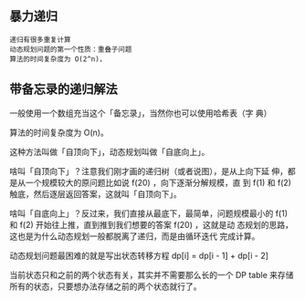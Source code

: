 ## 暴力递归
    递归有很多重复计算
    动态规划问题的第⼀个性质：重叠⼦问题
    算法的时间复杂度为 O(2^n)，
## 带备忘录的递归解法
⼀般使⽤⼀个数组充当这个「备忘录」，当然你也可以使⽤哈希表（字
典） 

算法的时间复杂度为 O(n)。

这种⽅法叫做「⾃顶向下」，动态规划叫做「⾃底向上」。

啥叫「⾃顶向下」？注意我们刚才画的递归树（或者说图），是从上向下延
伸，都是从⼀个规模较⼤的原问题⽐如说 f(20) ，向下逐渐分解规模，直
到 f(1) 和 f(2) 触底，然后逐层返回答案，这就叫「⾃顶向下」。

啥叫「⾃底向上」？反过来，我们直接从最底下，最简单，问题规模最⼩的
f(1) 和 f(2) 开始往上推，直到推到我们想要的答案 f(20) ，这就是动
态规划的思路，这也是为什么动态规划⼀般都脱离了递归，⽽是由循环迭代
完成计算。

动态规划问题最困难的就是写出状态转移⽅程 dp[i] = dp[i - 1] + dp[i - 2]

当前状态只和之前的两个状态有关，其实并不需要那么⻓的⼀个 DP table 来存储所有的状态，只要想办法存储之前的两个状态就⾏了。